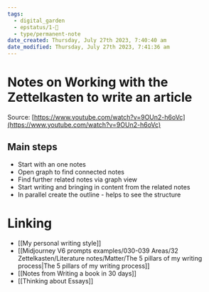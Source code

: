 ```yaml
---
tags:
  - digital_garden
  - epstatus/1-🌱
  - type/permanent-note
date_created: Thursday, July 27th 2023, 7:40:40 am
date_modified: Thursday, July 27th 2023, 7:41:36 am
---
```

# Notes on Working with the Zettelkasten to write an article
Source: [https://www.youtube.com/watch?v=9OUn2-h6oVc](https://www.youtube.com/watch?v=9OUn2-h6oVc)

## Main steps
+ Start with an one notes
+ Open graph to find connected notes
+ Find further related notes via graph view
+ Start writing and bringing in content from the related notes
+ In parallel create the outline - helps to see the structure

# Linking
+ [[My personal writing style]]
+ [[Midjourney V6 prompts examples/030-039 Areas/32 Zettelkasten/Literature notes/Matter/The 5 pillars of my writing process|The 5 pillars of my writing process]]
+ [[Notes from Writing a book in 30 days]]
+ [[Thinking about Essays]]

